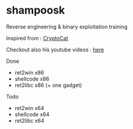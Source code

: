 # shampoosk

Reverse engineering & binary exploitation training

Inspired from : [CryptoCat](https://github.com/Crypto-Cat/CTF/tree/main/pwn/binary_exploitation_101)

Checkout also his youtube videos : [here](https://www.youtube.com/playlist?list=PLHUKi1UlEgOIc07Rfk2Jgb5fZbxDPec94)


Done 

* ret2win x86
* shellcode x86
* ret2libc x86 (+ one gadget)

Todo

* ret2win x64
* shellcode x64
* ret2libc x64